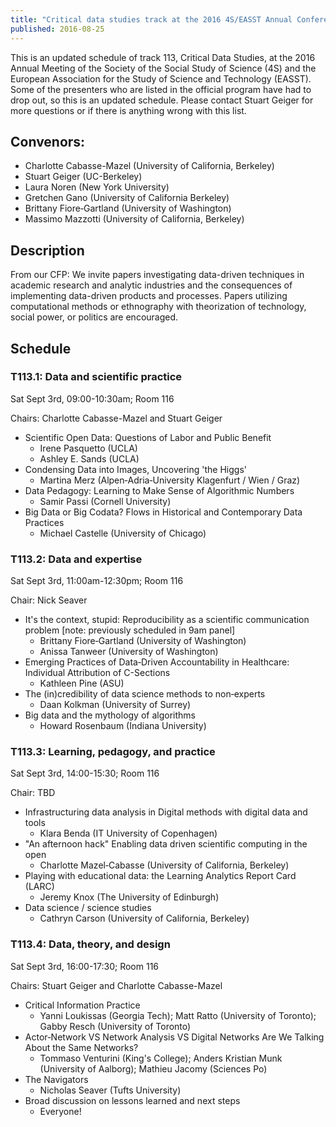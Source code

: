 ```yaml
---
title: "Critical data studies track at the 2016 4S/EASST Annual Conference"
published: 2016-08-25
---
```


This is an updated schedule of track 113, Critical Data Studies, at the 2016 Annual Meeting of the Society of the Social Study of Science (4S) and the European Association for the Study of Science and Technology (EASST). Some of the presenters who are listed in the official program have had to drop out, so this is an updated schedule. Please contact Stuart Geiger for more questions or if there is anything wrong with this list.

## Convenors: 
* Charlotte Cabasse-Mazel (University of California, Berkeley)
* Stuart Geiger (UC-Berkeley)
* Laura Noren (New York University)
* Gretchen Gano (University of California Berkeley)
* Brittany Fiore‐Gartland (University of Washington)
* Massimo Mazzotti (University of California, Berkeley) 

## Description
From our CFP: We invite papers investigating data-driven techniques in academic research and analytic industries and the consequences of implementing data-driven products and processes. Papers utilizing computational methods or ethnography with theorization of technology, social power, or politics are encouraged.

## Schedule

### T113.1: Data and scientific practice

Sat Sept 3rd, 09:00-10:30am; Room 116

Chairs: Charlotte Cabasse-Mazel and Stuart Geiger

* Scientific Open Data: Questions of Labor and Public Benefit
  * Irene Pasquetto (UCLA)
  * Ashley E. Sands (UCLA)
* Condensing Data into Images, Uncovering 'the Higgs'
  * Martina Merz (Alpen‐Adria‐University Klagenfurt / Wien / Graz)
* Data Pedagogy: Learning to Make Sense of Algorithmic Numbers
  * Samir Passi (Cornell University)
* Big Data or Big Codata? Flows in Historical and Contemporary Data Practices
  * Michael Castelle (University of Chicago)

### T113.2: Data and expertise
Sat Sept 3rd, 11:00am-12:30pm; Room 116

Chair: Nick Seaver

* It's the context, stupid: Reproducibility as a scientific communication problem [note: previously scheduled in 9am panel]
  * Brittany Fiore‐Gartland (University of Washington)
  * Anissa Tanweer (University of Washington)
* Emerging Practices of Data‐Driven Accountability in Healthcare: Individual Attribution of C-Sections
  * Kathleen Pine (ASU)
* The (in)credibility of data science methods to non‐experts
  * Daan Kolkman (University of Surrey)
* Big data and the mythology of algorithms
  * Howard Rosenbaum (Indiana University)

### T113.3: Learning, pedagogy, and practice
Sat Sept 3rd, 14:00-15:30; Room 116

Chair: TBD

* Infrastructuring data analysis in Digital methods with digital data and tools
  * Klara Benda (IT University of Copenhagen)
* "An afternoon hack" Enabling data driven scientific computing in the open
  * Charlotte Mazel‐Cabasse (University of California, Berkeley)
* Playing with educational data: the Learning Analytics Report Card (LARC)
  * Jeremy Knox (The University of Edinburgh)
* Data science / science studies
  * Cathryn Carson (University of California, Berkeley)

### T113.4: Data, theory, and design
Sat Sept 3rd, 16:00-17:30; Room 116

Chairs: Stuart Geiger and Charlotte Cabasse-Mazel

* Critical Information Practice
  * Yanni Loukissas (Georgia Tech); Matt Ratto (University of Toronto); Gabby Resch (University of Toronto)
* Actor‐Network VS Network Analysis VS Digital Networks Are We Talking About the Same Networks?
  * Tommaso Venturini (King's College); Anders Kristian Munk (University of Aalborg); Mathieu Jacomy (Sciences Po)
* The Navigators
  * Nicholas Seaver (Tufts University)
* Broad discussion on lessons learned and next steps
  * Everyone!
